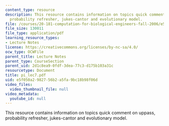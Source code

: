 ```yaml
---
content_type: resource
description: This resource contains information on topics quick comment on uppass,
  probability refresher, jukes-cantor and evolutionary model.
file: /courses/20-181-computation-for-biological-engineers-fall-2006/e5f050a2982756b2a5fa9bc18b98f06d_pi_lec7.pdf
file_size: 130011
file_type: application/pdf
learning_resource_types:
- Lecture Notes
license: https://creativecommons.org/licenses/by-nc-sa/4.0/
ocw_type: OCWFile
parent_title: Lecture Notes
parent_type: CourseSection
parent_uid: 2d1c8ea9-0fdf-3dea-77c3-d175b103a31c
resourcetype: Document
title: pi_lec7.pdf
uid: e5f050a2-9827-56b2-a5fa-9bc18b98f06d
video_files:
  video_thumbnail_file: null
video_metadata:
  youtube_id: null
---
```

This resource contains information on topics quick comment on uppass, probability refresher, jukes-cantor and evolutionary model.
